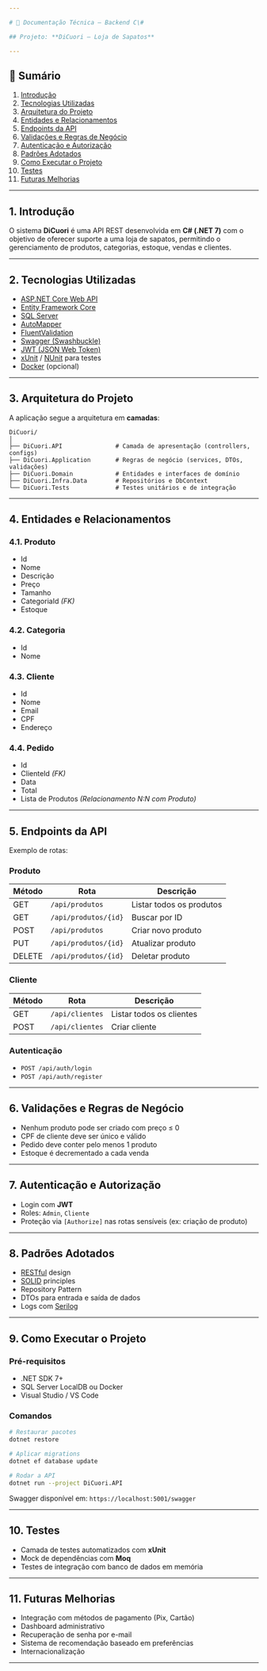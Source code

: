 ```yaml
---

# 📄 Documentação Técnica – Backend C\#

## Projeto: **DiCuori – Loja de Sapatos**

---
```


## 🧾 Sumário

1. [Introdução](https://github.com/CoffeesLia/DiCuoriCalcados/blob/main/README.md#1-introdu%C3%A7%C3%A3o)
2. [Tecnologias Utilizadas](w)
3. [Arquitetura do Projeto](https://github.com/CoffeesLia/DiCuoriCalcados/tree/main?tab=readme-ov-file#3-arquitetura-do-projeto)
4. [Entidades e Relacionamentos](w)
5. [Endpoints da API](w)
6. [Validações e Regras de Negócio](w)
7. [Autenticação e Autorização](w)
8. [Padrões Adotados](w)
9. [Como Executar o Projeto](w)
10. [Testes](w)
11. [Futuras Melhorias](w)

---

## 1. Introdução

O sistema **DiCuori** é uma API REST desenvolvida em **C# (.NET 7)** com o objetivo de oferecer suporte a uma loja de sapatos, permitindo o gerenciamento de produtos, categorias, estoque, vendas e clientes.

---

## 2. Tecnologias Utilizadas

* [ASP.NET Core Web API](w)
* [Entity Framework Core](w)
* [SQL Server](w)
* [AutoMapper](w)
* [FluentValidation](w)
* [Swagger (Swashbuckle)](w)
* [JWT (JSON Web Token)](w)
* [xUnit](w) / [NUnit](w) para testes
* [Docker](w) (opcional)

---

## 3. Arquitetura do Projeto

A aplicação segue a arquitetura em **camadas**:

```
DiCuori/
│
├── DiCuori.API               # Camada de apresentação (controllers, configs)
├── DiCuori.Application       # Regras de negócio (services, DTOs, validações)
├── DiCuori.Domain            # Entidades e interfaces de domínio
├── DiCuori.Infra.Data        # Repositórios e DbContext
└── DiCuori.Tests             # Testes unitários e de integração
```

---

## 4. Entidades e Relacionamentos

### 4.1. Produto

* Id
* Nome
* Descrição
* Preço
* Tamanho
* CategoriaId *(FK)*
* Estoque

### 4.2. Categoria

* Id
* Nome

### 4.3. Cliente

* Id
* Nome
* Email
* CPF
* Endereço

### 4.4. Pedido

* Id
* ClienteId *(FK)*
* Data
* Total
* Lista de Produtos *(Relacionamento N\:N com Produto)*

---

## 5. Endpoints da API

Exemplo de rotas:

### Produto

| Método | Rota                 | Descrição                |
| ------ | -------------------- | ------------------------ |
| GET    | `/api/produtos`      | Listar todos os produtos |
| GET    | `/api/produtos/{id}` | Buscar por ID            |
| POST   | `/api/produtos`      | Criar novo produto       |
| PUT    | `/api/produtos/{id}` | Atualizar produto        |
| DELETE | `/api/produtos/{id}` | Deletar produto          |

### Cliente

| Método | Rota            | Descrição                |
| ------ | --------------- | ------------------------ |
| GET    | `/api/clientes` | Listar todos os clientes |
| POST   | `/api/clientes` | Criar cliente            |

### Autenticação

* `POST /api/auth/login`
* `POST /api/auth/register`

---

## 6. Validações e Regras de Negócio

* Nenhum produto pode ser criado com preço ≤ 0
* CPF de cliente deve ser único e válido
* Pedido deve conter pelo menos 1 produto
* Estoque é decrementado a cada venda

---

## 7. Autenticação e Autorização

* Login com **JWT**
* Roles: `Admin`, `Cliente`
* Proteção via `[Authorize]` nas rotas sensíveis (ex: criação de produto)

---

## 8. Padrões Adotados

* [RESTful](w) design
* [SOLID](w) principles
* Repository Pattern
* DTOs para entrada e saída de dados
* Logs com [Serilog](w)

---

## 9. Como Executar o Projeto

### Pré-requisitos

* .NET SDK 7+
* SQL Server LocalDB ou Docker
* Visual Studio / VS Code

### Comandos

```bash
# Restaurar pacotes
dotnet restore

# Aplicar migrations
dotnet ef database update

# Rodar a API
dotnet run --project DiCuori.API
```

Swagger disponível em: `https://localhost:5001/swagger`

---

## 10. Testes

* Camada de testes automatizados com **xUnit**
* Mock de dependências com **Moq**
* Testes de integração com banco de dados em memória

---

## 11. Futuras Melhorias

* Integração com métodos de pagamento (Pix, Cartão)
* Dashboard administrativo
* Recuperação de senha por e-mail
* Sistema de recomendação baseado em preferências
* Internacionalização

---
